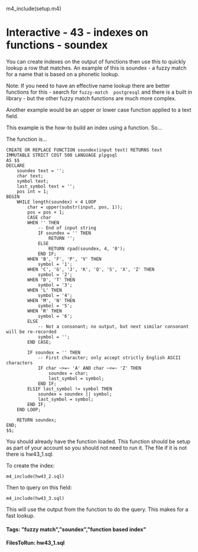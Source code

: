 
m4_include(setup.m4)

# Interactive - 43 - indexes on functions - soundex 

You can create indexes on the output of functions then use this
to quickly lookup a row that matches.  An example of this is
soundex - a fuzzy match for a name that is based on a phonetic
lookup.

Note: If you need to have an effective name lookup there are
better functions for this - search for `fuzzy-match  postgresql`
and there is a built in library - but the other fuzzy match
functions are much more complex.

Another example would be an upper or lower case function 
applied to a text field.

This example is the how-to build an index using a function.
So...

The function is...


```
CREATE OR REPLACE FUNCTION soundex(input text) RETURNS text
IMMUTABLE STRICT COST 500 LANGUAGE plpgsql
AS $$
DECLARE
	soundex text = '';
	char text;
	symbol text;
	last_symbol text = '';
	pos int = 1;
BEGIN
	WHILE length(soundex) < 4 LOOP
		char = upper(substr(input, pos, 1));
		pos = pos + 1;
		CASE char
		WHEN '' THEN
			-- End of input string
			IF soundex = '' THEN
				RETURN '';
			ELSE
				RETURN rpad(soundex, 4, '0');
			END IF;
		WHEN 'B', 'F', 'P', 'V' THEN
			symbol = '1';
		WHEN 'C', 'G', 'J', 'K', 'Q', 'S', 'X', 'Z' THEN
			symbol = '2';
		WHEN 'D', 'T' THEN
			symbol = '3';
		WHEN 'L' THEN
			symbol = '4';
		WHEN 'M', 'N' THEN
			symbol = '5';
		WHEN 'R' THEN
			symbol = '6';
		ELSE
			-- Not a consonant; no output, but next similar consonant will be re-recorded
			symbol = '';
		END CASE;

		IF soundex = '' THEN
			-- First character; only accept strictly English ASCII characters
			IF char ~>=~ 'A' AND char ~<=~ 'Z' THEN
				soundex = char;
				last_symbol = symbol;
			END IF;
		ELSIF last_symbol != symbol THEN
			soundex = soundex || symbol;
			last_symbol = symbol;
		END IF;
	END LOOP;

	RETURN soundex;
END;
$$;
```

You should already have the function loaded.  This function should be setup as part of your account
so you should not need to run it.  The file if it is not there is hw43_1.sql.

To create the index:

```
m4_include(hw43_2.sql)
```

Then to query on this field:


```
m4_include(hw43_3.sql)
```

This will use the output from the function to do the query.  This makes for a fast lookup.


#### Tags: "fuzzy match","soundex","function based index"

#### FilesToRun: hw43_1.sql



